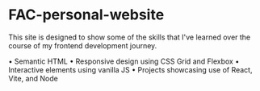 # FAC-personal-website

This site is designed to show some of the skills that I've learned over the course of my frontend development journey. 

• Semantic HTML
• Responsive design using CSS Grid and Flexbox
• Interactive elements using vanilla JS
• Projects showcasing use of React, Vite, and Node
